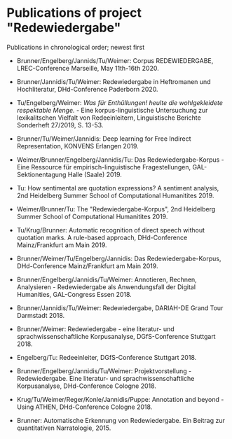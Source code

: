 # Publications of project "Redewiedergabe"

Publications in chronological order; newest first

- Brunner/Engelberg/Jannids/Tu/Weimer: Corpus REDEWIEDERGABE, LREC-Conference Marseille, May 11th-16th 2020.

- Brunner/Jannidis/Tu/Weimer: Redewiedergabe in Heftromanen und Hochliteratur, DHd-Conference Paderborn 2020.

- Tu/Engelberg/Weimer: *Was für Enthüllungen! heulte die wohlgekleidete respektable Menge.* - Eine korpus-linguistische Untersuchung zur lexikalitschen Vielfalt von Redeeinleitern, Linguistische Berichte Sonderheft 27/2019, S. 13-53.

- Brunner/Tu/Weimer/Jannidis: Deep learning for Free Indirect Representation, KONVENS Erlangen 2019.

- Weimer/Brunner/Engelberg/Jannidis/Tu: Das Redewiedergabe-Korpus - Eine Ressource für empirisch-linguistische Fragestellungen, GAL-Sektionentagung Halle (Saale) 2019.

- Tu: How sentimental are quotation expressions? A sentiment analysis, 2nd Heidelberg Summer School of Computational Humanitites 2019.

- Weimer/Brunner/Tu: The "Redewiedergabe-Korpus", 2nd Heidelberg Summer School of Computational Humanitites 2019.

- Tu/Krug/Brunner: Automatic recognition of direct speech without quotation marks. A rule-based approach, DHd-Conference Mainz/Frankfurt am Main 2019.

- Brunner/Weimer/Tu/Engelberg/Jannidis: Das Redewiedergabe-Korpus, DHd-Conference Mainz/Frankfurt am Main 2019.

- Brunner/Engelberg/Jannidis/Tu/Weimer: Annotieren, Rechnen, Analysieren - Redewiedergabe als Anwendungsfall der Digital Humanities, GAL-Congress Essen 2018.

- Brunner/Jannidis/Tu/Weimer: Redewiedergabe, DARIAH-DE Grand Tour Darmstadt 2018.

- Brunner/Weimer: Redewiedergabe - eine literatur- und sprachwissenschaftliche Korpusanalyse, DGfS-Conference Stuttgart 2018.

- Engelberg/Tu: Redeeinleiter, DGfS-Conference Stuttgart 2018.

- Brunner/Engelberg/Jannidis/Tu/Weimer: Projektvorstellung - Redewiedergabe. Eine literatur- und sprachwissenschaftliche Korpusanalyse, DHd-Conference Cologne 2018.

- Krug/Tu/Weimer/Reger/Konle/Jannidis/Puppe: Annotation and beyond - Using ATHEN, DHd-Conference Cologne 2018.

- Brunner: Automatische Erkennung von Redewiedergabe. Ein Beitrag zur quantitativen Narratologie, 2015.
